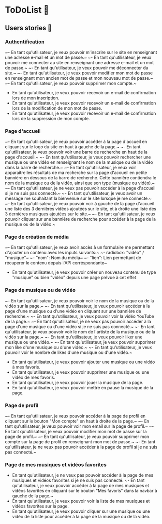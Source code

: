 # ToDoList 📼

## Users stories 📝

### Authentification

~- En tant qu'utilisateur, je veux pouvoir m'inscrire sur le site en renseignant une adresse e-mail et un mot de passe.~
~- En tant qu'utilisateur, je veux pouvoir me connecter au site en renseignant une adresse e-mail et un mot de passe.~
~- En tant qu'utilisateur, je veux pouvoir me déconnecter du site.~
~- En tant qu'utilisateur, je veux pouvoir modifier mon mot de passe en renseignant mon ancien mot de passe et mon nouveau mot de passe.~
~- En tant qu'utilisateur, je veux pouvoir supprimer mon compte.~
- En tant qu'utilisateur, je veux pouvoir recevoir un e-mail de confirmation lors de mon inscription.
- En tant qu'utilisateur, je veux pouvoir recevoir un e-mail de confirmation lors de la modification de mon mot de passe.
- En tant qu'utilisateur, je veux pouvoir recevoir un e-mail de confirmation lors de la suppression de mon compte.

### Page d'accueil
~- En tant qu'utilisateur, je veux pouvoir accéder à la page d'accueil en cliquant sur le logo du site en haut à gauche de la page.~
~- En tant qu'utilisateur, je veux pouvoir voir une barre de recherche en haut de la page d'accueil.~
~- En tant qu'utilisateur, je veux pouvoir rechercher une musique ou une vidéo en renseignant le nom de la musique ou de la vidéo dans la barre de recherche.~
~- En tant qu'utilisateur, je veux voir apparaître les résultats de ma recherche sur la page d'accueil en petite bannière en dessous de la barre de recherche. Cette bannière contiendra le nom de la musique ou de la vidéo, ainsi que son type (musique ou vidéo).~
~- En tant qu'utilisateur, je ne veux pas pouvoir accéder à la page d'accueil si je ne suis pas connecté.~
~- En tant qu'utilisateur, je veux avoir un message me souhaitant la bienvenue sur le site lorsque je me connecte.~
~- En tant qu'utilisateur, je veux pouvoir voir à gauche de la page d'accueil une liste des 3 dernières vidéos ajoutées sur le site, et à droite une liste des 3 dernières musiques ajoutées sur le site.~
~- En tant qu'utilisateur, je veux pouvoir cliquer sur une bannière de recherche pour accéder à la page de la musique ou de la vidéo.~

### Page de création de média
~- En tant qu'utilisateur, je veux avoir accès à un formulaire me permettant d'ajouter un contenu avec les inputs suivants:~
  ~- radiobox: "vidéo" / "musique"~
  ~- "nom": Nom du média~
  ~- "lien": Lien permettant de récuperer le contenu depuis l'API corréspondante~
- En tant qu'utilisateur, je veux pouvoir créer un nouveau contenu de type "musique" ou bien "vidéo" depuis une page prévue à cet effet
### Page de musique ou de vidéo
~- En tant qu'utilisateur, je veux pouvoir voir le nom de la musique ou de la vidéo sur la page.~
~- En tant qu'utilisateur, je veux pouvoir accéder à la page d'une musique ou d'une vidéo en cliquant sur une bannière de recherche.~
~- En tant qu'utilisateur, je veux pouvoir voir la vidéo YouTube de la page.~
~- En tant qu'utilisateur, je ne veux pas pouvoir accéder à la page d'une musique ou d'une vidéo si je ne suis pas connecté.~
~- En tant qu'utilisateur, je veux pouvoir voir le nom de l'artiste de la musique ou de la vidéo sur la page.~
~- En tant qu'utilisateur, je veux pouvoir liker une musique ou une vidéo.~
~- En tant qu'utilisateur, je veux pouvoir supprimer mon like d'une musique ou d'une vidéo.~
~- En tant qu'utilisateur, je veux pouvoir voir le nombre de likes d'une musique ou d'une vidéo.~
- En tant qu'utilisateur, je veux pouvoir ajouter une musique ou une vidéo à mes favoris.
- En tant qu'utilisateur, je veux pouvoir supprimer une musique ou une vidéo de mes favoris.
- En tant qu'utilisateur, je veux pouvoir jouer la musique de la page.
- En tant qu'utilisateur, je veux pouvoir mettre en pause la musique de la page.

### Page de profil
~- En tant qu'utilisateur, je veux pouvoir accéder à la page de profil en cliquant sur le bouton "Mon compte" en haut à droite de la page.~
~- En tant qu'utilisateur, je veux pouvoir voir mon email sur la page de profil.~
~- En tant qu'utilisateur, je veux pouvoir modifier mon mot de passe sur la page de profil.~
~- En tant qu'utilisateur, je veux pouvoir supprimer mon compte sur la page de profil en renseignant mon mot de passe.~
~- En tant qu'utilisateur, je ne veux pas pouvoir accéder à la page de profil si je ne suis pas connecté.~

### Page de mes musiques et vidéos favorites
- En tant qu'utilisateur, je ne veux pas pouvoir accéder à la page de mes musiques et vidéos favorites si je ne suis pas connecté.
~- En tant qu'utilisateur, je veux pouvoir accéder à la page de mes musiques et vidéos favorites en cliquant sur le bouton "Mes favoris" dans la navbar à gauche de la page.~
- En tant qu'utilisateur, je veux pouvoir voir la liste de mes musiques et vidéos favorites sur la page.
- En tant qu'utilisateur, je veux pouvoir cliquer sur une musique ou une vidéo de la liste pour accéder à la page de la musique ou de la vidéo.